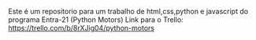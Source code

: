 Este é um repositorio para um trabalho de html,css,python e javascript do programa Entra-21 (Python Motors)
Link para o Trello: https://trello.com/b/8rXJig04/python-motors

